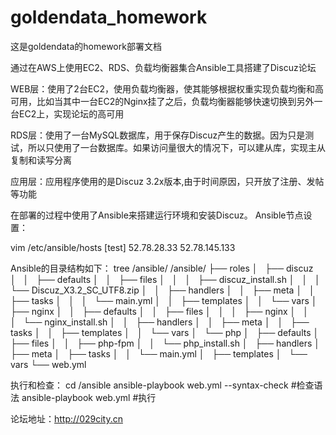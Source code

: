 # goldendata_homework
这是goldendata的homework部署文档

通过在AWS上使用EC2、RDS、负载均衡器集合Ansible工具搭建了Discuz论坛

WEB层：使用了2台EC2，使用负载均衡器，使其能够根据权重实现负载均衡和高可用，比如当其中一台EC2的Nginx挂了之后，负载均衡器能够快速切换到另外一台EC2上，实现论坛的高可用

RDS层：使用了一台MySQL数据库，用于保存Discuz产生的数据。因为只是测试，所以只使用了一台数据库。如果访问量很大的情况下，可以建从库，实现主从复制和读写分离

应用层：应用程序使用的是Discuz 3.2x版本,由于时间原因，只开放了注册、发帖等功能

在部署的过程中使用了Ansible来搭建运行环境和安装Discuz。
Ansible节点设置：

vim /etc/ansible/hosts
[test]
52.78.28.33
52.78.145.133

Ansible的目录结构如下：
tree /ansible/
/ansible/
├── roles
│   ├── discuz
│   │   ├── defaults
│   │   ├── files
│   │   │   ├── discuz_install.sh
│   │   │   └── Discuz_X3.2_SC_UTF8.zip
│   │   ├── handlers
│   │   ├── meta
│   │   ├── tasks
│   │   │   └── main.yml
│   │   ├── templates
│   │   └── vars
│   ├── nginx
│   │   ├── defaults
│   │   ├── files
│   │   │   ├── nginx
│   │   │   └── nginx_install.sh
│   │   ├── handlers
│   │   ├── meta
│   │   ├── tasks
│   │   ├── templates
│   │   └── vars
│   └── php
│       ├── defaults
│       ├── files
│       │   ├── php-fpm
│       │   └── php_install.sh
│       ├── handlers
│       ├── meta
│       ├── tasks
│       │   └── main.yml
│       ├── templates
│       └── vars
└── web.yml


执行和检查：
cd /ansible
ansible-playbook web.yml --syntax-check  #检查语法
ansible-playbook web.yml  #执行


论坛地址：http://029city.cn


